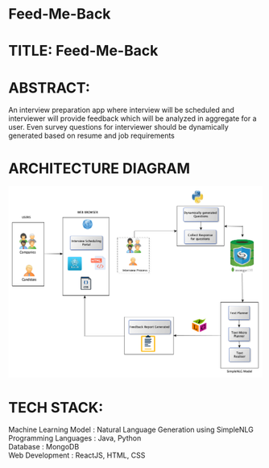 # Feed-Me-Back

# TITLE: Feed-Me-Back

# ABSTRACT: 
An interview preparation app where interview will be scheduled and interviewer will provide feedback which will be analyzed in aggregate for a user. Even survey questions for interviewer should be dynamically generated based on resume and job requirements

# ARCHITECTURE DIAGRAM
<img src= "Arch_Diagram272.bmp">

# TECH STACK: 
Machine Learning Model : Natural Language Generation using SimpleNLG <br />
Programming Languages : Java, Python <br />
Database : MongoDB <br />
Web Development : ReactJS, HTML, CSS
